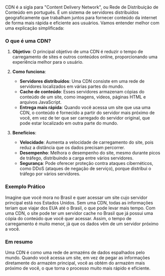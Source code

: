 CDN é a sigla para "Content Delivery Network", ou Rede de Distribuição de Conteúdo em português. É um sistema de servidores distribuídos geograficamente que trabalham juntos para fornecer conteúdo da internet de forma mais rápida e eficiente aos usuários. Vamos entender melhor com uma explicação simplificada:

### O que é uma CDN?

1. **Objetivo**: O principal objetivo de uma CDN é reduzir o tempo de carregamento de sites e outros conteúdos online, proporcionando uma experiência melhor para o usuário.

2. **Como funciona**:
   - **Servidores distribuídos**: Uma CDN consiste em uma rede de servidores localizados em várias partes do mundo.
   - **Cache de conteúdo**: Esses servidores armazenam cópias do conteúdo de um site, como imagens, vídeos, páginas HTML e arquivos JavaScript.
   - **Entrega mais rápida**: Quando você acessa um site que usa uma CDN, o conteúdo é fornecido a partir do servidor mais próximo de você, em vez de ter que ser carregado do servidor original, que pode estar localizado em outra parte do mundo.

3. **Benefícios**:
   - **Velocidade**: Aumenta a velocidade de carregamento do site, pois reduz a distância que os dados precisam percorrer.
   - **Desempenho**: Melhora o desempenho do site, mesmo durante picos de tráfego, distribuindo a carga entre vários servidores.
   - **Segurança**: Pode oferecer proteção contra ataques cibernéticos, como DDoS (ataques de negação de serviço), porque distribui o tráfego por vários servidores.

### Exemplo Prático

Imagine que você mora no Brasil e quer acessar um site cujo servidor principal está nos Estados Unidos. Sem uma CDN, todas as informações teriam que viajar dos EUA até o Brasil, o que pode levar mais tempo. Com uma CDN, o site pode ter um servidor cache no Brasil que já possui uma cópia do conteúdo que você quer acessar. Assim, o tempo de carregamento é muito menor, já que os dados vêm de um servidor próximo a você.

### Em resumo

Uma CDN é como uma rede de armazéns de dados espalhados pelo mundo. Quando você acessa um site, em vez de pegar as informações diretamente do armazém principal, você as obtém do armazém mais próximo de você, o que torna o processo muito mais rápido e eficiente.